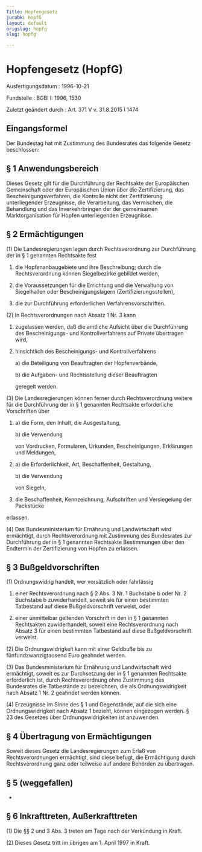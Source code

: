 ```yaml
---
Title: Hopfengesetz
jurabk: HopfG
layout: default
origslug: hopfg
slug: hopfg

---
```


# Hopfengesetz (HopfG)

Ausfertigungsdatum
:   1996-10-21

Fundstelle
:   BGBl I: 1996, 1530

Zuletzt geändert durch
:   Art. 371 V v. 31.8.2015 I 1474


## Eingangsformel

Der Bundestag hat mit Zustimmung des Bundesrates das folgende Gesetz
beschlossen:


## § 1 Anwendungsbereich

Dieses Gesetz gilt für die Durchführung der Rechtsakte der
Europäischen Gemeinschaft oder der Europäischen Union über die
Zertifizierung, das Bescheinigungsverfahren, die Kontrolle nicht der
Zertifizierung unterliegender Erzeugnisse, die Verarbeitung, das
Vermischen, die Behandlung und das Inverkehrbringen der der
gemeinsamen Marktorganisation für Hopfen unterliegenden Erzeugnisse.


## § 2 Ermächtigungen

(1) Die Landesregierungen legen durch Rechtsverordnung zur
Durchführung der in § 1 genannten Rechtsakte fest

1.  die Hopfenanbaugebiete und ihre Beschreibung; durch die
    Rechtsverordnung können Siegelbezirke gebildet werden,


2.  die Voraussetzungen für die Errichtung und die Verwaltung von
    Siegelhallen oder Bescheinigungslagern (Zertifizierungsstellen),


3.  die zur Durchführung erforderlichen Verfahrensvorschriften.




(2) In Rechtsverordnungen nach Absatz 1 Nr. 3 kann

1.  zugelassen werden, daß die amtliche Aufsicht über die Durchführung des
    Bescheinigungs- und Kontrollverfahrens auf Private übertragen wird,


2.  hinsichtlich des Bescheinigungs- und Kontrollverfahrens

    a)  die Beteiligung von Beauftragten der Hopfenverbände,


    b)  die Aufgaben- und Rechtsstellung dieser Beauftragten




    geregelt werden.




(3) Die Landesregierungen können ferner durch Rechtsverordnung weitere
für die Durchführung der in § 1 genannten Rechtsakte erforderliche
Vorschriften über

1.
    a)  die Form, den Inhalt, die Ausgestaltung,


    b)  die Verwendung




    von Vordrucken, Formularen, Urkunden, Bescheinigungen, Erklärungen und
    Meldungen,


2.
    a)  die Erforderlichkeit, Art, Beschaffenheit, Gestaltung,


    b)  die Verwendung




    von Siegeln,


3.  die Beschaffenheit, Kennzeichnung, Aufschriften und Versiegelung der
    Packstücke



erlassen.

(4) Das Bundesministerium für Ernährung und Landwirtschaft wird
ermächtigt, durch Rechtsverordnung mit Zustimmung des Bundesrates zur
Durchführung der in § 1 genannten Rechtsakte Bestimmungen über den
Endtermin der Zertifizierung von Hopfen zu erlassen.


## § 3 Bußgeldvorschriften

(1) Ordnungswidrig handelt, wer vorsätzlich oder fahrlässig

1.  einer Rechtsverordnung nach § 2 Abs. 3 Nr. 1 Buchstabe b oder Nr. 2
    Buchstabe b zuwiderhandelt, soweit sie für einen bestimmten Tatbestand
    auf diese Bußgeldvorschrift verweist, oder


2.  einer unmittelbar geltenden Vorschrift in den in § 1 genannten
    Rechtsakten zuwiderhandelt, soweit eine Rechtsverordnung nach Absatz 3
    für einen bestimmten Tatbestand auf diese Bußgeldvorschrift verweist.




(2) Die Ordnungswidrigkeit kann mit einer Geldbuße bis zu
fünfundzwanzigtausend Euro geahndet werden.

(3) Das Bundesministerium für Ernährung und Landwirtschaft wird
ermächtigt, soweit es zur Durchsetzung der in § 1 genannten Rechtsakte
erforderlich ist, durch Rechtsverordnung ohne Zustimmung des
Bundesrates die Tatbestände zu bezeichnen, die als Ordnungswidrigkeit
nach Absatz 1 Nr. 2 geahndet werden können.

(4) Erzeugnisse im Sinne des § 1 und Gegenstände, auf die sich eine
Ordnungswidrigkeit nach Absatz 1 bezieht, können eingezogen werden. §
23 des Gesetzes über Ordnungswidrigkeiten ist anzuwenden.


## § 4 Übertragung von Ermächtigungen

Soweit dieses Gesetz die Landesregierungen zum Erlaß von
Rechtsverordnungen ermächtigt, sind diese befugt, die Ermächtigung
durch Rechtsverordnung ganz oder teilweise auf andere Behörden zu
übertragen.


## § 5 (weggefallen)

-


## § 6 Inkrafttreten, Außerkrafttreten

(1) Die §§ 2 und 3 Abs. 3 treten am Tage nach der Verkündung in Kraft.

(2) Dieses Gesetz tritt im übrigen am 1. April 1997 in Kraft.

